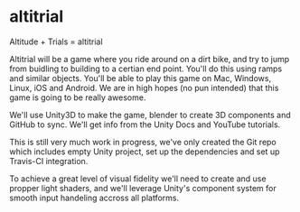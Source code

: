 # altitrial
Altitude + Trials = altitrial

Altitrial will be a game where you ride around on a dirt bike, and try to jump from buidling to building to a certian end point. You'll do this using ramps and similar objects. You'll be able to play this game on Mac, Windows, Linux, iOS and Android. We are in high hopes (no pun intended) that this game is going to be really awesome.

We'll use Unity3D to make the game, blender to create 3D components and GitHub to sync. We'll get info from the Unity Docs and YouTube tutorials.

This is still very much work in progress, we've only created the Git repo which includes empty Unity project, set up the dependencies and set up Travis-CI integration.

To achieve a great level of visual fidelity we'll need to create and use propper light shaders, and we'll leverage Unity's component system for smooth input handeling accross all platforms.
